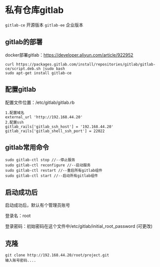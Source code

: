 # 私有仓库gitlab
`gitlab-ce` 开源版本
`gitlab-ee` 企业版本
## gitlab的部署
docker部署gitlab：https://developer.aliyun.com/article/922952
```
curl https://packages.gitlab.com/install/repositories/gitlab/gitlab-ce/script.deb.sh |sudo bash
sudo apt-get install gitlab-ce
```
## 配置gitlab
配置文件位置：/etc/gitlab/gitlab.rb
```
1.配置域名
external_url 'http://192.168.44.20'
2.配置ssh
gitlab_rails['gitlab_ssh_host'] = '192.168.44.20'
gitlab_rails['gitlab_shell_ssh_port'] = 22022
```

## gitlab常用命令
```
sudo gitlab-ctl stop //--停止服务
sudo gitlab-ctl reconfigure //--启动服务
sudo gitlab-ctl restart //--重启所有gitlab组件
sudo gitlab-ctl start //--启动所有gitlab组件
```
## 启动成功后
启动成功后，默认有个管理员账号

登录名：root

登录密码：初始密码在这个文件中/etc/gitlab/initial_root_password (可更改)

## 克隆
```
git clone http://192.168.44.20/root/project.git
输入账号密码....
```